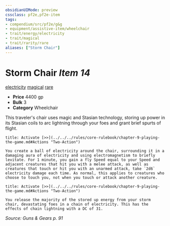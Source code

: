 ```yaml
---
obsidianUIMode: preview
cssclass: pf2e,pf2e-item
tags:
- compendium/src/pf2e/g&g
- equipment/assistive-item/wheelchair
- trait/energy/electricity
- trait/magical
- trait/rarity/rare
aliases: ["Storm Chair"]
---
```

# Storm Chair *Item 14*  
[electricity](electricity.md)  [magical](magical.md)  [rare](rare.md)  

- **Price** 4400 gp
- **Bulk** 3
- **Category** Wheelchair

This traveler's chair uses magic and Stasian technology, storing up power in its Stasian coils to arc lightning through your foes and grant brief spurts of flight.

```ad-embed-ability
title: Activate [>>](../../../rules/core-rulebook/chapter-9-playing-the-game.md#Actions "Two-Action")

You create a ball of electricity around the chair, surrounding it in a damaging aura of electricity and using electromagnetism to briefly levitate. For 1 minute, you gain a fly Speed equal to your Speed and adjacent creatures that hit you with a melee attack, as well as creatures that touch or hit you with an unarmed attack, take `2d6` electricity damage each time. As normal, this applies to creatures who choose to touch you, not when you touch or attack another creature.
```

```ad-embed-ability
title: Activate [>>](../../../rules/core-rulebook/chapter-9-playing-the-game.md#Actions "Two-Action")

You release the majority of the stored up energy from your storm chair, devastating foes in a chain of electricity. This has the effects of chain lightning with a DC of 31.
```

*Source: Guns & Gears p. 91*
